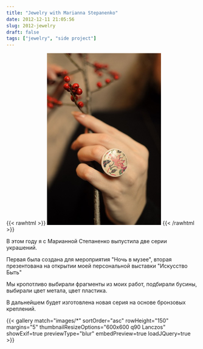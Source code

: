 ```yaml
---
title: "Jewelry with Marianna Stepanenko"
date: 2012-12-11 21:05:56
slug: 2012-jewelry
draft: false
tags: ["jewelry", "side project"]
---
```


{{< rawhtml >}}
<picture class="hidden sm:block w-full">
    <source type="image/avif" srcset="jewelry-with-marianna-stepanenko.avif">
    <source type="image/webp" srcset="jewelry-with-marianna-stepanenko.webp">
    <img class="float-left pr-5 pb-5" alt="Jewelry with Marianna Stepanenko" src="jewelry-with-marianna-stepanenko.jpg">
</picture>
{{< /rawhtml >}}

В этом году я с Марианной Степаненко выпустила две серии украшений. 

Первая была создана для мероприятия "Ночь в музее", вторая презентована на открытии моей персональной выставки "Искусство Быть"

Мы кропотливо выбирали фрагменты из моих работ, подбирали бусины, выбирали цвет метала, цвет пластика.

В дальнейшем будет изготовлена новая серия на основе бронзовых  креплений. 

{{< gallery match="images/*" sortOrder="asc" rowHeight="150" margins="5" thumbnailResizeOptions="600x600 q90 Lanczos" showExif=true previewType="blur" embedPreview=true loadJQuery=true >}}
